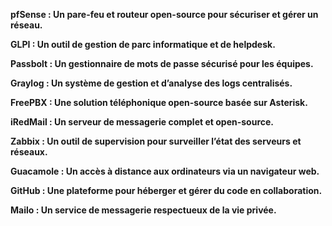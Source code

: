 **pfSense : Un pare-feu et routeur open-source pour sécuriser et gérer un réseau.**<br>

**GLPI : Un outil de gestion de parc informatique et de helpdesk.**<br>

**Passbolt : Un gestionnaire de mots de passe sécurisé pour les équipes.**<br>

**Graylog : Un système de gestion et d’analyse des logs centralisés.**<br>

**FreePBX : Une solution téléphonique open-source basée sur Asterisk.**<br>

**iRedMail : Un serveur de messagerie complet et open-source.**<br>

**Zabbix : Un outil de supervision pour surveiller l’état des serveurs et réseaux.**<br>

**Guacamole : Un accès à distance aux ordinateurs via un navigateur web.**<br>

**GitHub : Une plateforme pour héberger et gérer du code en collaboration.**<br>

**Mailo : Un service de messagerie respectueux de la vie privée.**
